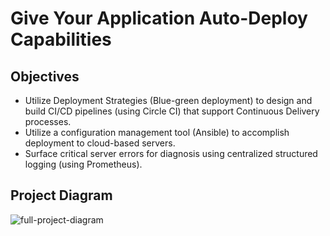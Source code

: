 # Give Your Application Auto-Deploy Capabilities

## Objectives
- Utilize Deployment Strategies (Blue-green deployment) to design and build CI/CD pipelines (using Circle CI) that support Continuous Delivery processes.
- Utilize a configuration management tool (Ansible) to accomplish deployment to cloud-based servers.
- Surface critical server errors for diagnosis using centralized structured logging (using Prometheus).

## Project Diagram
![full-project-diagram](https://user-images.githubusercontent.com/98606853/226217346-efac1f61-4216-4a62-acc9-6cc3bd1c13ee.jpg)
